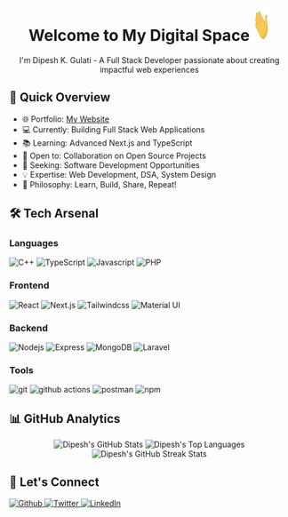 <div align="center">
  <h1>
    Welcome to My Digital Space 
    <img src="https://raw.githubusercontent.com/ABSphreak/ABSphreak/master/gifs/Hi.gif" width="30px" height="60px" alt="wave" />
  </h1>
  
  <p>
    I'm Dipesh K. Gulati - A Full Stack Developer passionate about creating impactful web experiences
  </p>
</div>

## 🚀 Quick Overview

- 🌐 Portfolio: [My Website](https://dipesh-k-gulati.vercel.app/)
- 💻 Currently: Building Full Stack Web Applications
- 📚 Learning: Advanced Next.js and TypeScript
- 🤝 Open to: Collaboration on Open Source Projects
- 🎯 Seeking: Software Development Opportunities
- 💡 Expertise: Web Development, DSA, System Design
- 🔄 Philosophy: Learn, Build, Share, Repeat!

## 🛠️ Tech Arsenal

### Languages
<div>
  <img alt="C++" src="https://img.shields.io/badge/C%2B%2B-00599C?style=for-the-badge&logo=c%2B%2B&logoColor=white" height="25px"/>
  <img alt="TypeScript" src="https://img.shields.io/badge/TypeScript-007ACC?style=for-the-badge&logo=typescript&logoColor=white" height="25px"/>
  <img alt="Javascript" src="https://img.shields.io/badge/JavaScript-323330?style=for-the-badge&logo=javascript&logoColor=F7DF1E" height="25px"/>
  <img alt="PHP" src="https://img.shields.io/badge/PHP-777BB4?style=for-the-badge&logo=php&logoColor=white" height="25px"/>
</div>

### Frontend
<div>
  <img alt="React" src="https://img.shields.io/badge/React-20232A?style=for-the-badge&logo=react&logoColor=61DAFB" height="25px"/>
  <img alt="Next.js" src="https://img.shields.io/badge/Next.js-000000?style=for-the-badge&logo=next.js&logoColor=white" height="25px"/>
  <img alt="Tailwindcss" src="https://img.shields.io/badge/Tailwind_CSS-38B2AC?style=for-the-badge&logo=tailwind-css&logoColor=white" height="25px"/>
  <img alt="Material UI" src="https://img.shields.io/badge/Material--UI-0081CB?style=for-the-badge&logo=material-ui&logoColor=white" height="25px"/>
</div>

### Backend
<div>
  <img alt="Nodejs" src="https://img.shields.io/badge/-Nodejs-43853d?style=flat-square&logo=Node.js&logoColor=white" height="25px"/>
  <img alt="Express" src="https://img.shields.io/badge/express.js-%23404d59.svg?style=for-the-badge&logo=express&logoColor=%2361DAFB" height="25px"/>
  <img alt="MongoDB" src="https://img.shields.io/badge/-MongoDB-13aa52?style=flat-square&logo=mongodb&logoColor=white" height="25px"/>
  <img alt="Laravel" src="https://img.shields.io/badge/Laravel-FF2D20?style=for-the-badge&logo=laravel&logoColor=white" height="25px"/>
</div>

### Tools
<div>
  <img alt="git" src="https://img.shields.io/badge/-Git-F05032?style=flat-square&logo=git&logoColor=white" height="25px"/>
  <img alt="github actions" src="https://img.shields.io/badge/-Github_Actions-2088FF?style=flat-square&logo=github-actions&logoColor=white" height="25px"/>
  <img alt="postman" src="https://img.shields.io/badge/-Postman-00C7B7?style=flat-square&logo=postman&logoColor=white" height="25px"/>
  <img alt="npm" src="https://img.shields.io/badge/NPM-%23000000.svg?style=for-the-badge&logo=npm&logoColor=white" height="25px"/>
</div>

## 📊 GitHub Analytics

<div align="center">
  <img src="https://github-readme-stats.vercel.app/api?username=dkgulati2611&show_icons=true&theme=tokyonight" alt="Dipesh's GitHub Stats" />
  
  <img src="https://github-readme-stats.vercel.app/api/top-langs/?username=dkgulati2611&layout=compact&theme=tokyonight" alt="Dipesh's Top Languages" />
  
  <img src="https://github-readme-streak-stats.herokuapp.com/?user=dkgulati2611&theme=tokyonight" alt="Dipesh's GitHub Streak Stats" />
</div>

## 🤝 Let's Connect

<div>
  <a href="https://github.com/dkgulati2611/" target="_blank" rel="noopener noreferrer">
    <img alt="Github" src="https://img.shields.io/badge/GitHub-100000?style=for-the-badge&logo=github&logoColor=white" height="30px"/>
  </a>
  <a href="https://twitter.com/Dkgulati2611" target="_blank" rel="noopener noreferrer">
    <img alt="Twitter" src="https://img.shields.io/badge/twitter-%231DA1F2.svg?&style=for-the-badge&logo=twitter&logoColor=white" height="30px"/>
  </a>
  <a href="https://www.linkedin.com/in/dipesh-kumar-gulati-48ba591b6/" target="_blank" rel="noopener noreferrer">
    <img alt="LinkedIn" src="https://img.shields.io/badge/linkedin-%230077B5.svg?&style=for-the-badge&logo=linkedin&logoColor=white" height="30px"/>
  </a>
</div>
